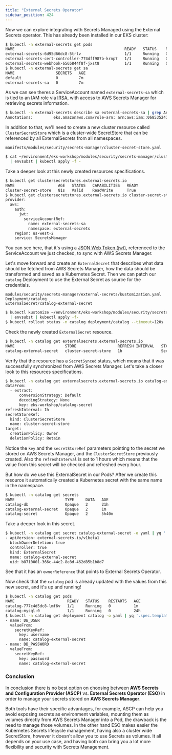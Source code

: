 ```yaml
---
title: "External Secrets Operator"
sidebar_position: 424
---
```


Now we can explore integrating with Secrets Managed using the External Secrets operator. This has already been installed in our EKS cluster:

```bash
$ kubectl -n external-secrets get pods
NAME                                                READY   STATUS    RESTARTS   AGE
external-secrets-6d95d66dc8-5trlv                   1/1     Running   0          7m
external-secrets-cert-controller-774dff987b-krnp7   1/1     Running   0          7m
external-secrets-webhook-6565844f8f-jxst8           1/1     Running   0          7m
$ kubectl -n external-secrets get sa 
NAME                  SECRETS   AGE
default               0         7m
external-secrets-sa   0         7m
```

As we can see theres a ServiceAccount named `external-secrets-sa` which is tied to an IAM role via [IRSA](../../iam-roles-for-service-accounts/), with access to AWS Secrets Manager for retrieving secrets information.

```bash
$ kubectl -n external-secrets describe sa external-secrets-sa | grep Annotations
Annotations:         eks.amazonaws.com/role-arn: arn:aws:iam::068535243777:role/eks-workshop-external-secrets-sa-irsa
```

In addition to that, we'll need to create a new cluster resource called `ClusterSecretStore` which is a cluster-wide SecretStore that can be referenced by all ExternalSecrets from all namespaces.

```file
manifests/modules/security/secrets-manager/cluster-secret-store.yaml
```

```bash
$ cat ~/environment/eks-workshop/modules/security/secrets-manager/cluster-secret-store.yaml \
  | envsubst | kubectl apply -f -
```

Take a deeper look at this newly created resources specifications.

```bash
$ kubectl get clustersecretstores.external-secrets.io 
NAME                   AGE   STATUS   CAPABILITIES   READY
cluster-secret-store   81s   Valid    ReadWrite      True
$ kubectl get clustersecretstores.external-secrets.io cluster-secret-store  -o yaml | yq '.spec'
provider:
  aws:
    auth:
      jwt:
        serviceAccountRef:
          name: external-secrets-sa
          namespace: external-secrets
    region: us-west-2
    service: SecretsManager

```

You can see here, that it's using a [JSON Web Token (jwt)](https://jwt.io/), referenced to the ServiceAccount we just checked, to sync with AWS Secrets Manager.

Let's move forward and create an `ExternalSecret` that describes what data should be fetched from AWS Secrets Manager, how the data should be transformed and saved as a Kubernetes Secret. Then we can patch our `catalog` Deployment to use the External Secret as source for the credentials.

```kustomization
modules/security/secrets-manager/external-secrets/kustomization.yaml
Deployment/catalog
ExternalSecret/catalog-external-secret
```

```bash
$ kubectl kustomize ~/environment/eks-workshop/modules/security/secrets-manager/external-secrets/ \
  | envsubst | kubectl apply -f-
$ kubectl rollout status -n catalog deployment/catalog --timeout=120s
```

Check the newly created `ExternalSecret` resource.

```bash
$ kubectl -n catalog get externalsecrets.external-secrets.io
NAME                      STORE                  REFRESH INTERVAL   STATUS         READY
catalog-external-secret   cluster-secret-store   1h                 SecretSynced   True
```

Verify that the resource has a `SecretSynced` status, which means that it was successfully synchronized from AWS Secrets Manager. Let's take a closer look to this resources specifications.

```bash
$ kubectl -n catalog get externalsecrets.external-secrets.io catalog-external-secret -o yaml | yq '.spec'
dataFrom:
  - extract:
      conversionStrategy: Default
      decodingStrategy: None
      key: eks-workshop/catalog-secret
refreshInterval: 1h
secretStoreRef:
  kind: ClusterSecretStore
  name: cluster-secret-store
target:
  creationPolicy: Owner
  deletionPolicy: Retain
```

Notice the `key` and the `secretStoreRef` parameters pointing to the secret we stored on AWS Secrets Manager, and the `ClusterSecretStore` previously created. Also the `refreshInterval` is set to 1 hours which means that the value from this secret will be checked and refreshed every hour.

But how do we use this ExternalSecret in our Pods? After we create this resource it automatically created a Kubernetes secret with the same name in the namespace.

```bash
$ kubectl -n catalog get secrets
NAME                      TYPE     DATA   AGE
catalog-db                Opaque   2      21h
catalog-external-secret   Opaque   2      1m
catalog-secret            Opaque   2      5h40m
```

Take a deeper look in this secret.

```bash
$ kubectl -n catalog get secret catalog-external-secret -o yaml | yq '.metadata.ownerReferences'
- apiVersion: external-secrets.io/v1beta1
  blockOwnerDeletion: true
  controller: true
  kind: ExternalSecret
  name: catalog-external-secret
  uid: b8710001-366c-44c2-8e8d-462d85b1b8d7
```

See that it has an `ownerReference` that points to External Secrets Operator.

Now check that the `catalog` pod is already updated with the values from this new secret, and it's up and running!

```bash
$ kubectl -n catalog get pods
NAME                       READY   STATUS    RESTARTS   AGE
catalog-777c4d5dc8-lmf6v   1/1     Running   0          1m
catalog-mysql-0            1/1     Running   0          24h
$ kubectl -n catalog get deployment catalog -o yaml | yq '.spec.template.spec.containers[] | .env'
- name: DB_USER
  valueFrom:
    secretKeyRef:
      key: username
      name: catalog-external-secret
- name: DB_PASSWORD
  valueFrom:
    secretKeyRef:
      key: password
      name: catalog-external-secret
```

### Conclusion

In conclusion there is no best option on choosing between **AWS Secrets and Configuration Provider (ASCP)** vs. **External Secrets Operator (ESO)** in order to manage your secrets stored on **AWS Secrets Manager**. 

Both tools have their specific advantages, for example, ASCP can help you avoid exposing secrets as environment variables, mounting them as volumes directly from AWS Secrets Manager into a Pod, the drawback is the need to manage those volumes. In the other hand ESO makes easier the Kubernetes Secrets lifecycle management, having also a cluster wide SecretStore, however it doesn't allow you to use Secrets as volumes. It all depends on your use case, and having both can bring you a lot more flexibility and security with Secrets Management.
